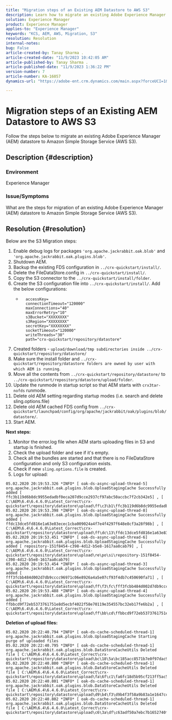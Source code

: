 ```yaml
---
title: "Migration steps of an Existing AEM Datastore to AWS S3"
description: Learn how to migrate an existing Adobe Experience Manager (AEM) datastore to Amazon Simple Storage Service (AWS S3).
solution: Experience Manager
product: Experience Manager
applies-to: "Experience Manager"
keywords: "KCS, AEM, AWS, Migration, S3"
resolution: Resolution
internal-notes: 
bug: False
article-created-by: Tanay Sharma .
article-created-date: "11/9/2023 10:42:05 AM"
article-published-by: Tanay Sharma .
article-published-date: "11/9/2023 1:36:22 PM"
version-number: 7
article-number: KA-16057
dynamics-url: "https://adobe-ent.crm.dynamics.com/main.aspx?forceUCI=1&pagetype=entityrecord&etn=knowledgearticle&id=baf2009e-ec7e-ee11-8179-6045bd006149"

---
```

# Migration steps of an Existing AEM Datastore to AWS S3


Follow the steps below to migrate an existing Adobe Experience Manager (AEM) datastore to Amazon Simple Storage Service (AWS S3).

## Description {#description}


### Environment

Experience Manager



### Issue/Symptoms

What are the steps for migration of an existing Adobe Experience Manager (AEM) datastore to Amazon Simple Storage Service (AWS S3).


## Resolution {#resolution}


Below are the S3 Migration steps:

1. Enable debug logs for packages `'org.apache.jackrabbit.oak.blob'` and `'org.apache.jackrabbit.oak.plugins.blob'`.
2. Shutdown AEM.
3. Backup the existing FDS configuration in `../crx-quickstart/install/`.
4. Delete the FileDataStore.config in `../crx-quickstart/install/`.
5. Copy the S3 connector to the `../crx-quickstart/install/folder`.
6. Create the S3 configuration file into `../crx-quickstart/install/`. Add the below configurations:
    - ```
        accessKey=
        connectionTimeout="120000"
        maxConnections="40"
        maxErrorRetry="10"
        s3Bucket="XXXXXXXX"
        s3Region="XXXXXXXX"
        secretKey="XXXXXXXX"
        socketTimeout="120000"
        writeThreads="30"
        path="crx-quickstart/repository/datastore"
        ```
7. Created folders - `upload/download/tmp subdirectories inside ../crx-quickstart/repository/datastore/`
8. Make sure the install folder and `../crx-quickstart/repository/datastore folders are owned by user with which AEM is running`.
9. Move all the contents from `../crx-quickstart/repository/datastore/` to `../crx-quickstart/repository/datastore/upload/folder`.
10. Update the runmode in startup script so that AEM starts with `crx3tar-nofds` runmode.
11. Delete old AEM setting regarding startup modes (i.e. search and delete sling.options.file)
12. Delete old AEM cached FDS config from `../crx-quickstart/launchpad/config/org/apache/jackrabbit/oak/plugins/blob/datastore/`.
13. Start AEM.


<b>Next steps:</b>

1. Monitor the error.log file when AEM starts uploading files in S3 and startup is finished.
2. Check the upload folder and see if it's empty.
3. Check all the bundles are started and that there is no FileDataStore configuration and only S3 configuration exists.
4. Check if new `sling.options.file` is created.
5. Logs for upload:





```
05.02.2020 20:19:53.326 *INFO* [ oak-ds-async-upload-thread-5]  org.apache.jackrabbit.oak.plugins.blob.UploadStagingCache Successfully added [ ffc3b119d6b8dc9955edadbf0eca207d9cce2937cf97abc50accbc7f2cb342e5] , [ C:\AEM\6.4\6.4.6.0\Latest_Correct\crx-quickstart\repository\datastore\upload\ff\c3\b1\ffc3b119d6b8dc9955edadbf0eca207d9cce2937cf97abc50accbc7f2cb342e5] 
05.02.2020 20:19:53.398 *INFO* [ oak-ds-async-upload-thread-8]  org.apache.jackrabbit.oak.plugins.blob.UploadStagingCache Successfully added [ ffdc13dce5fd816e1a63e83ecec1cba009024a4f7e4f4297f648e8cf3a28f98b] , [ C:\AEM\6.4\6.4.6.0\Latest_Correct\crx-quickstart\repository\datastore\upload\ff\dc\13\ffdc13dce5fd816e1a63e83ecec1cba009024a4f7e4f4297f648e8cf3a28f98b] 
05.02.2020 20:19:53.451 *INFO* [ oak-ds-async-upload-thread-6]  org.apache.jackrabbit.oak.plugins.blob.UploadStagingCache Successfully added [ repository-151f8454-c398-4d12-b5e8-1617aa8cab79] , [ C:\AEM\6.4\6.4.6.0\Latest_Correct\crx-quickstart\repository\datastore\upload\re\po\si\repository-151f8454-c398-4d12-b5e8-1617aa8cab79] 
05.02.2020 20:19:53.454 *INFO* [ oak-ds-async-upload-thread-3]  org.apache.jackrabbit.oak.plugins.blob.UploadStagingCache Successfully added [ fff3fcbb484d002d7db9cccc96971c06e8926a4a5e07cf93f4db7c450690fa71] , [ C:\AEM\6.4\6.4.6.0\Latest_Correct\crx-quickstart\repository\datastore\upload\ff\f3\fc\fff3fcbb484d002d7db9cccc96971c06e8926a4a5e07cf93f4db7c450690fa71] 
05.02.2020 20:19:53.488 *INFO* [ oak-ds-async-upload-thread-4]  org.apache.jackrabbit.oak.plugins.blob.UploadStagingCache Successfully added [ ffbbcd9f72eb5373761751e8d5ecbf4022f58e70119e354557bc32eb17fe6b2a] , [ C:\AEM\6.4\6.4.6.0\Latest_Correct\crx-quickstart\repository\datastore\upload\ff\bb\cd\ffbbcd9f72eb5373761751e8d5ecbf4022f58e70119e354557bc32eb17fe6b2a]
```


<b>Deletion of upload files:</b>




```
05.02.2020 20:22:40.794 *INFO* [ oak-ds-cache-scheduled-thread-1]  org.apache.jackrabbit.oak.plugins.blob.UploadStagingCache Starting purge of uploaded files
05.02.2020 20:22:40.795 *INFO* [ oak-ds-cache-scheduled-thread-1]  org.apache.jackrabbit.oak.plugins.blob.DataStoreCacheUtils Deleted file [ C:\AEM\6.4\6.4.6.0\Latest_Correct\crx-quickstart\repository\datastore\upload\bc\18\5a\bc185acc8571b7e0f97dac92b0285fe248004909c3d8264e03cfb2a8101bada6] 
05.02.2020 20:22:40.800 *INFO* [ oak-ds-cache-scheduled-thread-1]  org.apache.jackrabbit.oak.plugins.blob.DataStoreCacheUtils Deleted file [ C:\AEM\6.4\6.4.6.0\Latest_Correct\crx-quickstart\repository\datastore\upload\fa\6f\c1\fa6fc18d5b95cf213ff5ac5d9eb0fed7c61310ac2c373ca2cbf187844bf39c24] 
05.02.2020 20:22:40.801 *INFO* [ oak-ds-cache-scheduled-thread-1]  org.apache.jackrabbit.oak.plugins.blob.DataStoreCacheUtils Deleted file [ C:\AEM\6.4\6.4.6.0\Latest_Correct\crx-quickstart\repository\datastore\upload\d9\b4\f3\d9b4f3f58a9b83a1e1647cc23b77d672836171afdccbbbd8726f480b741a4c2e] 
05.02.2020 20:22:40.802 *INFO* [ oak-ds-cache-scheduled-thread-1]  org.apache.jackrabbit.oak.plugins.blob.DataStoreCacheUtils Deleted file [ C:\AEM\6.4\6.4.6.0\Latest_Correct\crx-quickstart\repository\datastore\upload\c6\3a\df\c63adf50a7ebc7b1652740fb8be9b72f5b76d22477f0d411becab2f8eeceb70b]
```

